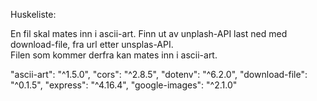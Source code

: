 
Huskeliste: 

En fil skal mates inn i ascii-art.
Finn ut av unplash-API 
last ned med download-file, fra url etter unsplas-API.  
Filen som kommer derfra kan mates inn i ascii-art. 

"ascii-art": "^1.5.0",
"cors": "^2.8.5",
"dotenv": "^6.2.0",
"download-file": "^0.1.5",
"express": "^4.16.4",
"google-images": "^2.1.0"
